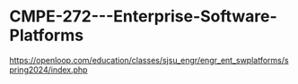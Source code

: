 # CMPE-272---Enterprise-Software-Platforms
https://openloop.com/education/classes/sjsu_engr/engr_ent_swplatforms/spring2024/index.php
